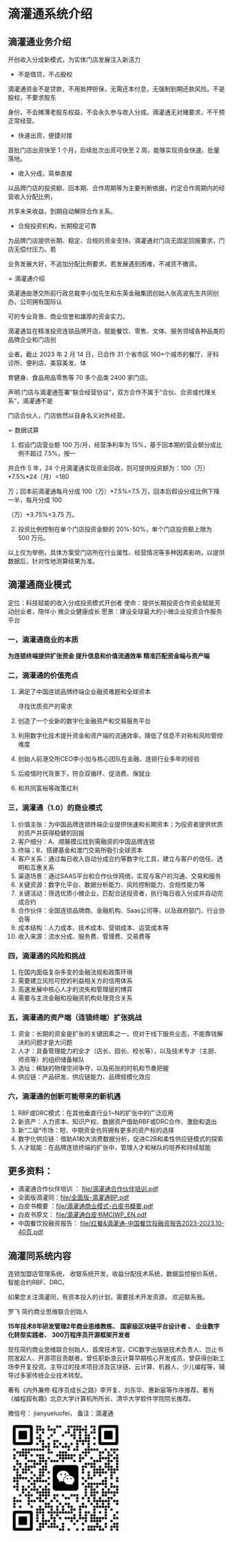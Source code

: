 # 滴灌通系统介绍

## 滴灌通业务介绍

开创收入分成新模式，为实体门店发展注入新活力

*  不是借贷，不占股权

滴灌通资金不是贷款，不用抵押担保，无需还本付息，无强制到期还款风险。不是股权，不要求股东

身份，不会摊薄老股东权益，不会永久参与收入分成。滴灌通无对赌要求，不干预正常经营。

*  快速出资，便捷对接

首批门店出资快至 1 个月，后续批次出资可快至 2 周，能够实现资金快速、批量落地。

*  收入分成，简单直接

以品牌门店的投资额、回本期、合作周期等为主要判断依据，约定合作周期内的经营收入分配比例，

共享未来收益，到期自动解除合作关系。

*  合规投资机构，长期稳定可靠

为品牌门店提供长期、稳定、合规的资金支持。滴灌通对门店无固定回报要求，门店无偿付压力。若

业务发展大好，不追加分配比例要求。若发展遇到困难，不减资不撤资。

➢ 滴灌通介绍

滴灌通由港交所前行政总裁李小加先生和东英金融集团创始人张高波先生共同创办。公司拥有国际认

可的专业背景、商业信誉和雄厚的资金实力。

滴灌通旨在精准投资连锁品牌开店，赋能餐饮、零售、文体、服务领域各种品类的品牌企业和门店创

业者。截止 2023 年 2 月 14 日，已合作 31 个省市区 160+个城市的餐厅、牙科诊所、便利店、美容美发、体

育健身、食品用品零售等 70 多个品类 2400 家门店。

声明:门店与滴灌通签署“联合经营协议”，双方合作不属于“合伙、合资或代理关系”，滴灌通不是

门店合伙人，门店依然以自身名义对外经营。

➢ 数据试算

1. 假设门店营业额 100 万/月，经营净利率为 15%，基于回本期的营业额分成比例不超过 7.5%，按一

共合作 5 年，24 个月滴灌通实现资金回收，则可提供投资额为：100（万）*7.5%*24（月）=180

万；回本前滴灌通每月分成 100（万）*7.5%=7.5 万，回本后假设分成比例下降一半，每月分成 100

（万）*3.75%=3.75 万。

2. 投资比例控制在单个门店投资金额的 20%-50%，单个门店投资额上限为 500 万元。

以上仅为举例，具体方案受门店所在行业属性、经营情况等多种因素影响，以提供数据后，针对性地测算结果为准。

## 滴灌通商业模式

定位：科技赋能的收入分成投资模式开创者
使命：提供长期投资合作资金赋能芳动创业者，陪伴小
微企业健康成长
愿景：建设全球最大的小微企业投资合作服务平台

### 一，滴灌通商业的本质

**为连锁终端提供扩张资金
提升信息和价值流通效率
精准匹配资金端与资产端**

### 二，滴灌通的价值亮点

1. 满足了中国连锁品牌终端企业融资难题和全球资本
   
   寻找优质资产的需求
2. 创造了一个全新的数宇化金融资产和交易服务平台
3. 利用数字化技术提升资金和资产端的流通效率，降低了信息不对称和风险管控难度
4. 创始人前港交所CEO李小加与核心团队在金融、连锁行业多年的经验
5. 后疫情时代背景下，符合双循环、促消费、保就业
6. 和共同富裕等政策红利

### 三，滴灌通（1.0）的商业模式

1. 价值主张：为中国品牌连锁终端企业提供快速和长期资本；为投资者提供优质的资产并获得稳健的回报
2. 客户细分：A、顺藤摸瓜找到需融资的中国品牌连锁
3. 终端；B、搭建基金和澳门交易所吸引全球资本
4. 客户关系：通过每日收入自动分成合约等数字化工具，建立与客户的信任、透明和互惠关系
5. 渠道场景：通过SAAS平台和合作伙伴网络，实现与客户的沟通、交易和服务
6. 关键资源：数字化平台、数据分析能力、风险控制能力、合规性能力等
7. 关键活动：筛选优质小微企业，匹配合适投资者，执行每日收入分成并自动完成合约
8. 合作伙伴：全国连锁品牌商、金融机构、Saas公司等，以及政府部门、行业协会等
9. 成本结构：人力成本、技术成本、营销成本、运营成本等
10. 收入来源：流水分成、服务费、管理费、交易费等

### 四，滴灌通的风险和挑战

1. 在国内面临复杂多变的金融法规和政策环境
2. 需要建立风险可控的利益相关方的信用体系
3. 高速发展中核心人才的流失和管理层的博弈
4. 需要与主流金融和投融资机构处理竞合关系

### 五，滴灌通的资产端（连锁终端）扩张挑战

1. 资金：长期的资金是扩张的关键因素之一，但对于线下服务业态，不能靠钱解决的问题才是大问题
2. 人才：具备管理能力的全才（店长、园长、校长等），以及技术专才（主厨、师资等）的组织储备梯队
3. 选址：稀缺的物理空间争夺，以及拓张的时机和节奏把握
4. 供应链：产品研发、供应链能力、品牌规模化效应

### 六，滴灌通的创新可能带来的新机遇

1. RBF或DRC模式：在其他垂直行业1~N的扩张中的广泛应用
2. 新资产：人力资本、知识产权、数据资产借助RBF或DRC合作、激励和退出
3. 新“二级°市场：短、中期资金也将拥有更多的资产标的选择
4. 数字化供应链：借助A1和大消费数据分析，促进C2B和柔性供应链模式的探索
5. 人才赋能：在品牌连锁终端的扩张中，管理人才和梯队的培养和持续赋能

## 更多资料：

* 滴灌通合作伙伴培训 ： [file/滴灌通合作伙伴培训.pdf](https://github.com/luofei614/micro-connect/blob/304911db01f4c34955c978cae4951052563c45b9/file/202302%E6%9C%88%20%E6%BB%B4%E7%81%8C%E9%80%9A%E5%90%88%E4%BD%9C%E4%BC%99%E4%BC%B4%E5%9F%B9%E8%AE%AD.pdf)
* 全面版滴灌同：[file/全面版-滴灌通BP.pdf](https://github.com/luofei614/micro-connect/blob/304911db01f4c34955c978cae4951052563c45b9/file/%E5%85%A8%E9%9D%A2%E7%89%88-%E6%BB%B4%E7%81%8C%E9%80%9ABP.pdf)
* 白皮书概要 ：[file/滴灌通商业模式-白皮书概要.pdf](https://github.com/luofei614/micro-connect/blob/304911db01f4c34955c978cae4951052563c45b9/file/%E6%BB%B4%E7%81%8C%E9%80%9A%E5%95%86%E4%B8%9A%E6%A8%A1%E5%BC%8F-%E7%99%BD%E7%9A%AE%E4%B9%A6%E6%A6%82%E8%A6%81.pdf)
* 白皮书原文： [file/滴灌通白皮书MCIWP_EN.pdf](https://github.com/luofei614/micro-connect/blob/304911db01f4c34955c978cae4951052563c45b9/file/%E6%BB%B4%E7%81%8C%E9%80%9A%E7%99%BD%E7%9A%AE%E4%B9%A6MCIWP_EN.pdf)
* 中国餐饮投融资报告： [file/红餐&滴灌通-中国餐饮投融资报告2023-2023.10-40页.pdf](https://github.com/luofei614/micro-connect/blob/304911db01f4c34955c978cae4951052563c45b9/file/%E7%BA%A2%E9%A4%90%26%E6%BB%B4%E7%81%8C%E9%80%9A-%E4%B8%AD%E5%9B%BD%E9%A4%90%E9%A5%AE%E6%8A%95%E8%9E%8D%E8%B5%84%E6%8A%A5%E5%91%8A2023-2023.10-40%E9%A1%B5.pdf)

## 滴灌同系统内容

连锁加盟店管理系统， 收银系统开发，收益分配技术系统，数据监控报价系统，智能合约RBF、DRC。

如果您关注滴灌同，有资本投入的计划，需要技术开发资源， 欢迎联系我。

罗飞  简约商业思维联合创始人

**15年技术8年研发管理2年商业思维教练、**  **国家级区块链平台设计者 、**  **企业数字化转型实践者、** **300万程序员开源框架开发者**

现任简约商业思维联合创始人、首席技术官，CIC数字出版链技术负责人、岂止书院发起人、开源项目贡献者。曾任职新浪云计算早期核心开发成员，曾获得创新工场李开复投资。主导过的技术项目涉及区块链、云计算、机器人、少儿编程等，辅导过多家传统企业技术转型。

著有《内外兼修·程序员成长之路》李开复、刘东华、惠新宸等作序推荐。著有《编程超有趣》北京大学计算机所所长、清华大学软件学院院长推荐。

微信号： jianyueluofei， 备注：滴灌通

![罗飞微信二维码](https://github.com/luofei614/micro-connect/blob/main/file/qr.png?raw=true)
